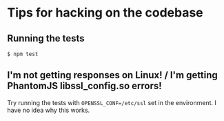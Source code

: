 # Tips for hacking on the codebase

## Running the tests

    $ npm test

## I'm not getting responses on Linux! / I'm getting PhantomJS libssl_config.so errors!

Try running the tests with `OPENSSL_CONF=/etc/ssl` set in the environment. I have no idea why this works.
